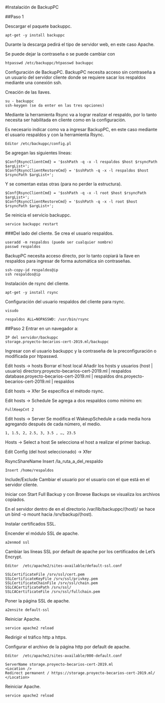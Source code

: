#Instalación de BackupPC

##Paso 1

Descargar el paquete backuppc.	

	apt-get -y install backuppc		
	
Durante la descarga pedirá el tipo de servidor web, en este caso Apache.

Se puede dejar la contraseña o se puede cambiar con

	htpasswd /etc/backuppc/htpasswd backuppc
	
Configuración de BackupPC.
BackupPC necesita acceso sin contraseña a un usuario del servidor cliente donde se requiere sacar los respaldos mediante una conexión ssh.

Creación de las llaves.

	su - backuppc 
	ssh-keygen (se da enter en las tres opciones)
	
Mediante la herramienta Rsync va a lograr realizar el respaldo, por lo tanto necesita ser habilitada en cliente como en la configuración.

Es necesario indicar como va a ingresar BackupPC, en este caso mediante el usuario respaldos y con la herramienta Rsync.

	Editor /etc/backuppc/config.pl
	
Se agregan las siguientes líneas:

	$Conf{RsyncClientCmd} = '$sshPath -q -x -l respaldos $host $rsyncPath $argList+';
	$Conf{RsyncClientRestoreCmd} = '$sshPath -q -x -l respaldos $host $rsyncPath $argList+';

Y se comentan estas otras (para no perder la estructura).

	$Conf{RsyncClientCmd} = '$sshPath -q -x -l root $host $rsyncPath $argList+';
	$Conf{RsyncClientRestoreCmd} = '$sshPath -q -x -l root $host $rsyncPath $argList+';

Se reinicia el servicio backuppc.

	service backuppc restart

###Del lado del cliente.
Se crea el usuario respaldos.

	useradd -m respaldos (puede ser cualquier nombre)
	passwd respaldos

BackupPC necesita acceso directo, por lo tanto copiará la llave en respaldos para ingresar de forma automática sin contraseñas.
	
	ssh-copy-id respaldos@ip
	ssh respaldos@ip

Instalación de rsync del cliente.
	
	apt-get -y install rsync

Configuración del usuario respaldos del cliente para rsync.

	visudo
	
	respaldos ALL=NOPASSWD: /usr/bin/rsync
		
##Paso 2
Entrar en un navegador a:

	IP del servidor/backuppc 
	storage.proyecto-becarios-cert-2019.ml/backuppc
	
Ingresar con el usuario backuppc y la contraseña de la preconfiguración o modificada por htpasswd.

Edit hosts -> hosts
Borrar el host local
Añadir los hosts y usuarios (host | usuario)
directory.proyecto-becarios-cert-2019.ml | respaldos
database.proyecto-becarios-cert-2019.ml | respaldos
dns.proyecto-becarios-cert-2019.ml | respaldos 

Edit hosts -> Xfer
	Se especifica el método rsync.
 
Edit hosts -> Schedule
	Se agrega a dos respaldos como mínimo en:
	
	FullKeepCnt 2
 
Edit hosts -> Server
	Se modifica el WakeupSchedule a cada media hora agregando después de cada número, el medio.
	
	1, 1.5, 2, 2.5, 3, 3.5 , …, 23.5
 
Hosts -> Select a host
	Se selecciona el host a realizar el primer backup.
	
Edit Config (del host seleccionado) -> Xfer

RsyncShareName
Insert /la_ruta_a_del_respaldo
	
	Insert /home/respaldos
			
Include/Exclude
Cambiar el usuario por el usuario con el que está en el servidor cliente.
 
Iniciar con Start Full Backup y con Browse Backups se visualiza los archivos copiados.

En el servidor dentro de en el directorio /var/lib/backuppc/(host)/ se hace un bind -o mount hacia /srv/backup/(host).

Instalar certificados SSL.

Encender el módulo SSL de apache.

	a2enmod ssl
	
Cambiar las líneas SSL por default de apache por los certificados de Let’s Encrypt.

	Editor  /etc/apache2/sites-available/default-ssl.conf 

	SSLCertificateFile /srv/ssl/cert.pem
	SSLCertificateKeyFile /srv/ssl/privkey.pem
	SSLCertificateChainFile /srv/ssl/chain.pem
	SSLCACertificatePath /srv/ssl/
	SSLCACertificateFile /srv/ssl/fullchain.pem
			
Poner la página SSL de apache.

	a2ensite default-ssl
		
Reiniciar Apache.

	service apache2 reload
		
Redirigir el tráfico http a https.

Configurar el archivo de la página http por default de apache.

	Editor  /etc/apache2/sites-available/000-default.conf 

	ServerName storage.proyecto-becarios-cert-2019.ml
	<Location />
	Redirect permanent / https://storage.proyecto-becarios-cert-2019.ml/
	</Location>
	
Reiniciar Apache.

	service apache2 reload
